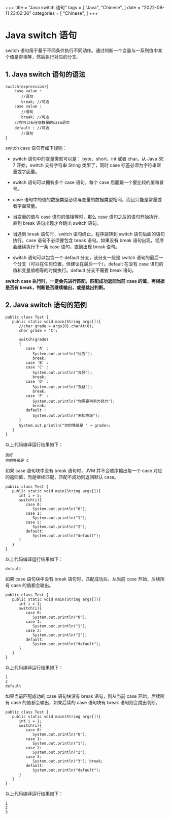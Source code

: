 +++
title = "Java switch 语句"
tags = [
"Java",
"Chinese",
]
date = "2022-08-11 23:02:36"
categories = [
"Chinese",
]
+++
# Java switch 语句

switch 语句用于基于不同条件执行不同动作。通过判断一个变量与一系列值中某个值是否相等，然后执行对应的分支。



## 1\. Java switch 语句的语法

    
    
    switch(expression){
        case value :
           //语句
           break; //可选
        case value :
           //语句
           break; //可选
        //你可以有任意数量的case语句
        default : //可选
           //语句
    }
    

switch case 语句有如下规则：

  * switch 语句中的变量类型可以是： byte、short、int 或者 char。从 Java SE 7 开始，switch 支持字符串 String 类型了，同时 case 标签必须为字符串常量或字面量。

  * switch 语句可以拥有多个 case 语句。每个 case 后面跟一个要比较的值和冒号。

  * case 语句中的值的数据类型必须与变量的数据类型相同，而且只能是常量或者字面常量。

  * 当变量的值与 case 语句的值相等时，那么 case 语句之后的语句开始执行，直到 break 语句出现才会跳出 switch 语句。

  * 当遇到 break 语句时，switch 语句终止。程序跳转到 switch 语句后面的语句执行。case 语句不必须要包含 break 语句。如果没有 break 语句出现，程序会继续执行下一条 case 语句，直到出现 break 语句。

  * switch 语句可以包含一个 default 分支，该分支一般是 switch 语句的最后一个分支（可以在任何位置，但建议在最后一个）。default 在没有 case 语句的值和变量值相等的时候执行。default 分支不需要 break 语句。

**switch case 执行时，一定会先进行匹配，匹配成功返回当前 case 的值，再根据是否有 break，判断是否继续输出，或是跳出判断。**



## 2\. Java switch 语句的范例

    
    
    public class Test {
       public static void main(String args[]){
          //char grade = args[0].charAt(0);
          char grade = 'C';
     
          switch(grade)
          {
             case 'A' :
                System.out.println("优秀"); 
                break;
             case 'B' :
             case 'C' :
                System.out.println("良好");
                break;
             case 'D' :
                System.out.println("及格");
                break;
             case 'F' :
                System.out.println("你需要再努力努力");
                break;
             default :
                System.out.println("未知等级");
          }
          System.out.println("你的等级是 " + grade);
       }
    }
    

以上代码编译运行结果如下：

    
    
    良好
    你的等级是 C
    

如果 case 语句块中没有 break 语句时，JVM 并不会顺序输出每一个 case 对应的返回值，而是继续匹配，匹配不成功则返回默认 case。

    
    
    public class Test {
       public static void main(String args[]){
          int i = 5;
          switch(i){
             case 0:
                System.out.println("0");
             case 1:
                System.out.println("1");
             case 2:
                System.out.println("2");
             default:
                System.out.println("default");
          }
       }
    }
    

以上代码编译运行结果如下：

    
    
    default
    

如果 case 语句块中没有 break 语句时，匹配成功后，从当前 case 开始，后续所有 case 的值都会输出。

    
    
    public class Test {
       public static void main(String args[]){
          int i = 1;
          switch(i){
             case 0:
                System.out.println("0");
             case 1:
                System.out.println("1");
             case 2:
                System.out.println("2");
             default:
                System.out.println("default");
          }
       }
    }
    

以上代码编译运行结果如下：

    
    
    1
    2
    default
    

如果当前匹配成功的 case 语句块没有 break 语句，则从当前 case 开始，后续所有 case 的值都会输出，如果后续的 case 语句块有
break 语句则会跳出判断。

    
    
    public class Test {
       public static void main(String args[]){
          int i = 1;
          switch(i){
             case 0:
                System.out.println("0");
             case 1:
                System.out.println("1");
             case 2:
                System.out.println("2");
             case 3:
                System.out.println("3"); break;
             default:
                System.out.println("default");
          }
       }
    }
    

以上代码编译运行结果如下：

    
    
    1
    2
    3
    

